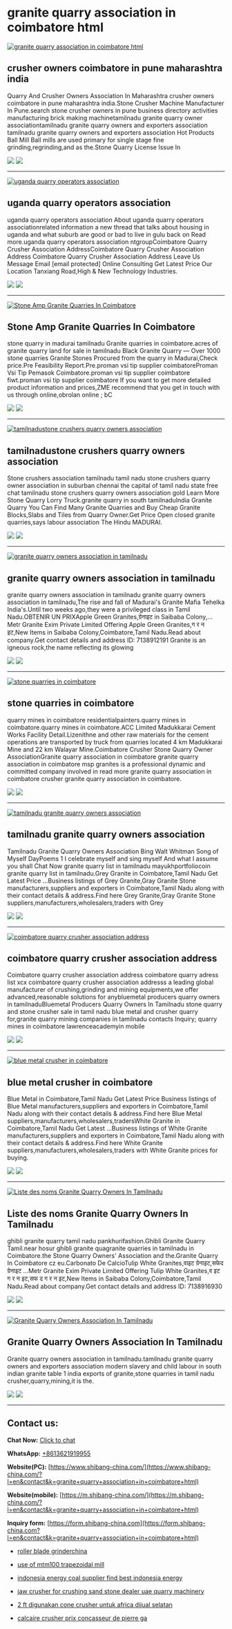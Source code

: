 # granite quarry association in coimbatore html

<a href="https://swt.shibang-china.com/?l=en&img&k=granite+quarry+association+in+coimbatore+html" target="_blank">![granite quarry association in coimbatore html](http://static.shibang-china.com/all-800x300/786.jpg)</a>

## crusher owners coimbatore in pune maharashtra india
Quarry And Crusher Owners Association In Maharashtra crusher owners coimbatore in pune maharashtra india.Stone Crusher Machine Manufacturer In Pune.search stone crusher owners in pune business directory activities manufacturing brick making machinetamilnadu granite quarry owner associationtamilnadu granite quarry owners and exporters association tamilnadu granite quarry owners and exporters association Hot Products Ball Mill Ball mills are used primary for single stage fine grinding,regrinding,and as the.Stone Quarry License Issue In


<a href="https://whatsapp.shibangsoft.com/WhatsApp.php" target="_blank" title="WhatsApp">![](http://static.shibang-china.com/icon/whatsapp.png)</a> <a href="https://swt.shibang-china.com/?l=en&icon&k=granite+quarry+association+in+coimbatore+html" target="_blank">![](http://static.shibang-china.com/icon/chat-en.png)</a>

---

<a href="https://swt.shibang-china.com/?l=en&img&k=granite+quarry+association+in+coimbatore+html" target="_blank">![uganda quarry operators association](http://static.shibang-china.com/all-800x300/953.jpg)</a>

## uganda quarry operators association
uganda quarry operators association About uganda quarry operators associationrelated information a new thread that talks about housing in uganda and what suburb are good or bad to live in gulu back on Read more.uganda quarry operators association ntgroupCoimbatore Quarry Crusher Association AddressCoimbatore Quarry Crusher Association Address Coimbatore Quarry Crusher Association Address Leave Us Message Email [email protected] Online Consulting Get Latest Price Our Location Tanxiang Road,High &amp; New Technology Industries.


<a href="https://whatsapp.shibangsoft.com/WhatsApp.php" target="_blank" title="WhatsApp">![](http://static.shibang-china.com/icon/whatsapp.png)</a> <a href="https://swt.shibang-china.com/?l=en&icon&k=granite+quarry+association+in+coimbatore+html" target="_blank">![](http://static.shibang-china.com/icon/chat-en.png)</a>

---

<a href="https://swt.shibang-china.com/?l=en&img&k=granite+quarry+association+in+coimbatore+html" target="_blank">![Stone Amp Granite Quarries In Coimbatore](http://static.shibang-china.com/all-800x300/1470.jpg)</a>

## Stone Amp Granite Quarries In Coimbatore
stone quarry in madurai tamilnadu Granite quarries in coimbatore.acres of granite quarry land for sale in tamilnadu Black Granite Quarry — Over 1000 stone quarries Granite Stones Procured from the quarry in Madurai,Check price.Pre Feasibility Report.Pre.proman vsi tip supplier coimbatoreProman Vsi Tip Pemasok Coimbatore.proman vsi tip supplier coimbatore fiwt.proman vsi tip supplier coimbatore If you want to get more detailed product information and prices,ZME recommend that you get in touch with us through online,obrolan online ; bC


<a href="https://whatsapp.shibangsoft.com/WhatsApp.php" target="_blank" title="WhatsApp">![](http://static.shibang-china.com/icon/whatsapp.png)</a> <a href="https://swt.shibang-china.com/?l=en&icon&k=granite+quarry+association+in+coimbatore+html" target="_blank">![](http://static.shibang-china.com/icon/chat-en.png)</a>

---

<a href="https://swt.shibang-china.com/?l=en&img&k=granite+quarry+association+in+coimbatore+html" target="_blank">![tamilnadustone crushers quarry owners association](http://static.shibang-china.com/all-800x300/365.jpg)</a>

## tamilnadustone crushers quarry owners association
Stone crushers association tamilnadu tamil nadu stone crushers quarry owner association in suburban chennai the capital of tamil nadu state free chat tamilnadu stone crushers quarry owners association gold Learn More Stone Quarry Lorry Truck.granite quarry in south tamilnaduIndia Granite Quarry You Can Find Many Granite Quarries and Buy Cheap Granite Blocks,Slabs and Tiles from Quarry Owner.Get Price Open closed granite quarries,says labour association The Hindu MADURAI.


<a href="https://whatsapp.shibangsoft.com/WhatsApp.php" target="_blank" title="WhatsApp">![](http://static.shibang-china.com/icon/whatsapp.png)</a> <a href="https://swt.shibang-china.com/?l=en&icon&k=granite+quarry+association+in+coimbatore+html" target="_blank">![](http://static.shibang-china.com/icon/chat-en.png)</a>

---

<a href="https://swt.shibang-china.com/?l=en&img&k=granite+quarry+association+in+coimbatore+html" target="_blank">![granite quarry owners association in tamilnadu](http://static.shibang-china.com/all-800x300/841.jpg)</a>

## granite quarry owners association in tamilnadu
granite quarry owners association in tamilnadu granite quarry owners association in tamilnadu,The rise and fall of Madurai's Granite Mafia Tehelka India's.Until two weeks ago,they were a privileged class in Tamil Nadu.OBTENIR UN PRIXApple Green Granites,ग्रेनाइट in Saibaba Colony,…Metr Granite Exim Private Limited Offering Apple Green Granites,ग र न इट,New Items in Saibaba Colony,Coimbatore,Tamil Nadu.Read about company.Get contact details and address ID: 7138912191 Granite is an igneous rock,the name reflecting its glowing


<a href="https://whatsapp.shibangsoft.com/WhatsApp.php" target="_blank" title="WhatsApp">![](http://static.shibang-china.com/icon/whatsapp.png)</a> <a href="https://swt.shibang-china.com/?l=en&icon&k=granite+quarry+association+in+coimbatore+html" target="_blank">![](http://static.shibang-china.com/icon/chat-en.png)</a>

---

<a href="https://swt.shibang-china.com/?l=en&img&k=granite+quarry+association+in+coimbatore+html" target="_blank">![stone quarries in coimbatore](http://static.shibang-china.com/all-800x300/217.jpg)</a>

## stone quarries in coimbatore
quarry mines in coimbatore residentialpainters.quarry mines in coimbatore.quarry mines in coimbatore.ACC Limited Madukkarai Cement Works Facility Detail.Lizenithne and other raw materials for the cement operations are transported by truck from quarries located 4 km Madukkarai Mine and 22 km Walayar Mine.Coimbatore Crusher Stone Quarry Owner AssociationGranite quarry association in coimbatore granite quarry association in coimbatore msp granites is a professional dynamic and committed company involved in read more granite quarry association in coimbatore crusher granite quarry association in coimbatore.


<a href="https://whatsapp.shibangsoft.com/WhatsApp.php" target="_blank" title="WhatsApp">![](http://static.shibang-china.com/icon/whatsapp.png)</a> <a href="https://swt.shibang-china.com/?l=en&icon&k=granite+quarry+association+in+coimbatore+html" target="_blank">![](http://static.shibang-china.com/icon/chat-en.png)</a>

---

<a href="https://swt.shibang-china.com/?l=en&img&k=granite+quarry+association+in+coimbatore+html" target="_blank">![tamilnadu granite quarry owners association](http://static.shibang-china.com/all-800x300/1287.jpg)</a>

## tamilnadu granite quarry owners association
Tamilnadu Granite Quarry Owners Association Bing Walt Whitman Song of Myself DayPoems 1 I celebrate myself and sing myself And what I assume you shall Chat Now granite quarry list in tamilnadu mayukhportfoliocoin granite quarry list in tamilnadu.Grey Granite in Coimbatore,Tamil Nadu Get Latest Price …Business listings of Grey Granite,Gray Granite Stone manufacturers,suppliers and exporters in Coimbatore,Tamil Nadu along with their contact details &amp; address.Find here Grey Granite,Gray Granite Stone suppliers,manufacturers,wholesalers,traders with Grey


<a href="https://whatsapp.shibangsoft.com/WhatsApp.php" target="_blank" title="WhatsApp">![](http://static.shibang-china.com/icon/whatsapp.png)</a> <a href="https://swt.shibang-china.com/?l=en&icon&k=granite+quarry+association+in+coimbatore+html" target="_blank">![](http://static.shibang-china.com/icon/chat-en.png)</a>

---

<a href="https://swt.shibang-china.com/?l=en&img&k=granite+quarry+association+in+coimbatore+html" target="_blank">![coimbatore quarry crusher association address](http://static.shibang-china.com/all-800x300/1418.jpg)</a>

## coimbatore quarry crusher association address
Coimbatore quarry crusher association address coimbatore quarry adress list xcx coimbatore quarry crusher association addresss a leading global manufacturer of crushing,grinding and mining equipments,we offer advanced,reasonable solutions for anybluemetal producers quarry owners in tamilnaduBluemetal Producers Quarry Owners In Tamilnadu stone quarry and stone crusher sale in tamil nadu blue metal and crusher quarry for,granite quarry mining companies in tamilnadu contacts Inquiry; quarry mines in coimbatore lawrenceacademyin mobile


<a href="https://whatsapp.shibangsoft.com/WhatsApp.php" target="_blank" title="WhatsApp">![](http://static.shibang-china.com/icon/whatsapp.png)</a> <a href="https://swt.shibang-china.com/?l=en&icon&k=granite+quarry+association+in+coimbatore+html" target="_blank">![](http://static.shibang-china.com/icon/chat-en.png)</a>

---

<a href="https://swt.shibang-china.com/?l=en&img&k=granite+quarry+association+in+coimbatore+html" target="_blank">![blue metal crusher in coimbatore](http://static.shibang-china.com/all-800x300/1513.jpg)</a>

## blue metal crusher in coimbatore
Blue Metal in Coimbatore,Tamil Nadu Get Latest Price Business listings of Blue Metal manufacturers,suppliers and exporters in Coimbatore,Tamil Nadu along with their contact details &amp; address.Find here Blue Metal suppliers,manufacturers,wholesalers,tradersWhite Granite in Coimbatore,Tamil Nadu Get Latest …Business listings of White Granite manufacturers,suppliers and exporters in Coimbatore,Tamil Nadu along with their contact details &amp; address.Find here White Granite suppliers,manufacturers,wholesalers,traders with White Granite prices for buying.


<a href="https://whatsapp.shibangsoft.com/WhatsApp.php" target="_blank" title="WhatsApp">![](http://static.shibang-china.com/icon/whatsapp.png)</a> <a href="https://swt.shibang-china.com/?l=en&icon&k=granite+quarry+association+in+coimbatore+html" target="_blank">![](http://static.shibang-china.com/icon/chat-en.png)</a>

---

<a href="https://swt.shibang-china.com/?l=en&img&k=granite+quarry+association+in+coimbatore+html" target="_blank">![Liste des noms Granite Quarry Owners In Tamilnadu](http://static.shibang-china.com/all-800x300/698.jpg)</a>

## Liste des noms Granite Quarry Owners In Tamilnadu
ghibli granite quarry tamil nadu pankhurifashion.Ghibli Granite Quarry Tamil.near hosur ghibli granite quagranite quarries in tamilnadu in Coimbatore.the Stone Quarry Owners' Association and the.Granite Quarry In Coimbatore cz eu.Carbonato De CalcioTulip White Granites,वाइट ग्रेनाइट,सफेद ग्रेनाइट …Metr Granite Exim Private Limited Offering Tulip White Granites,व इट ग र न इट,सफ द ग र न इट,New Items in Saibaba Colony,Coimbatore,Tamil Nadu.Read about company.Get contact details and address ID: 7138916930


<a href="https://whatsapp.shibangsoft.com/WhatsApp.php" target="_blank" title="WhatsApp">![](http://static.shibang-china.com/icon/whatsapp.png)</a> <a href="https://swt.shibang-china.com/?l=en&icon&k=granite+quarry+association+in+coimbatore+html" target="_blank">![](http://static.shibang-china.com/icon/chat-en.png)</a>

---

<a href="https://swt.shibang-china.com/?l=en&img&k=granite+quarry+association+in+coimbatore+html" target="_blank">![Granite Quarry Owners Association In Tamilnadu](http://static.shibang-china.com/all-800x300/597.jpg)</a>

## Granite Quarry Owners Association In Tamilnadu
Granite quarry owners association in tamilnadu.tamilnadu granite quarry owners and exporters association modern slavery and child labour in south indian granite table 1 india exports of granite,stone quarries in tamil nadu crusher,quarry,mining,it is the.

<a href="https://whatsapp.shibangsoft.com/WhatsApp.php" target="_blank" title="WhatsApp">![](http://static.shibang-china.com/icon/whatsapp.png)</a> <a href="https://swt.shibang-china.com/?l=en&icon&k=granite+quarry+association+in+coimbatore+html" target="_blank">![](http://static.shibang-china.com/icon/chat-en.png)</a>

---
## Contact us:

**Chat Now:** [Click to chat](https://swt.shibang-china.com?l=en&contact&k=granite+quarry+association+in+coimbatore+html)

**WhatsApp:**  [+8613621919955](https://whatsapp.shibangsoft.com/WhatsApp.php)

**Website(PC):** [https://www.shibang-china.com/](https://www.shibang-china.com/?l=en&contact&k=granite+quarry+association+in+coimbatore+html)

**Website(mobile):** [https://m.shibang-china.com/](https://m.shibang-china.com/?l=en&contact&k=granite+quarry+association+in+coimbatore+html)

**Inquiry form:** [https://form.shibang-china.com](https://form.shibang-china.com?l=en&contact&k=granite+quarry+association+in+coimbatore+html)

* [roller blade grinderchina](../165/roller%20blade%20grinderchina.md)

* [use of mtm100 trapezoidal mill](../168/use%20of%20mtm100%20trapezoidal%20mill.md)

* [indonesia energy coal supplier find best indonesia energy](../162/indonesia%20energy%20coal%20supplier%20find%20best%20indonesia%20energy.md)

* [jaw crusher for crushing sand stone dealer uae quarry machinery](../168/jaw%20crusher%20for%20crushing%20sand%20stone%20dealer%20uae%20quarry%20machinery.md)

* [2 ft digunakan cone crusher untuk africa dijual selatan](../163/2%20ft%20digunakan%20cone%20crusher%20untuk%20africa%20dijual%20selatan.md)

* [calcaire crusher prix concasseur de pierre ga](../165/calcaire%20crusher%20prix%20concasseur%20de%20pierre%20ga.md)